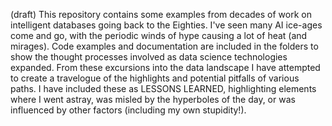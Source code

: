 
(draft) This repository contains some examples from decades of work on intelligent databases going back to the Eighties.  I've seen many AI ice-ages come and go, with the periodic winds of hype causing a lot of heat (and mirages).  Code examples and documentation are included in the folders to show the thought processes involved as data science technologies expanded.  From these excursions into the data landscape I have attempted to create a travelogue of the highlights and potential pitfalls of various paths.  I have included these as LESSONS LEARNED, highlighting elements where I went astray, was misled by the hyperboles of the day, or was influenced by other factors (including my own stupidity!).
